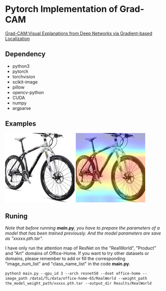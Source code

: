 # Pytorch Implementation of Grad-CAM
[Grad-CAM:Visual Explanations from Deep Networks via Gradient-based Localization](https://arxiv.org/pdf/1610.02391)

## Dependency 
- python3
- pytorch
- torchvision
- scikit-image
- pillow
- opencv-python
- CUDA
- numpy
- argparse

## Examples
![](./Attention/Samples/00097-image.jpg)
![](./Attention/Samples/00097-source_only_Bike_99.513-cam.jpg)

## Runing
*Note that before running **main.py**, you have to prepare the parameters of a model that has been trained previously. And the model parameters are save as "xxxxx.pth.tar".*

I have only run the attention map of ResNet on the "RealWorld", "Product" and "Art" domains of Office-Home. If you want to try other datasets or domains, please remember to add or fill the corresponding "image_num_list" and "class_name_list" in the code **main.py**.

```
python3 main.py --gpu_id 3 --arch resnet50 --dset office-home --image_path /data1/TL/data/office-home-65/RealWorld --weight_path the_model_weight_path/xxxxx.pth.tar --output_dir Results/RealWorld
```
